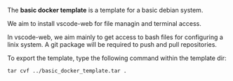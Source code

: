 The **basic docker template** is a template for a basic debian system.

We aim to install vscode-web for file managin and terminal access.

In vscode-web, we aim mainly to get access to bash files for configuring a linix system.
A git package will be required to push and pull repositories.

To export the template, type the following command within the template dir:

    tar cvf ../basic_docker_template.tar .

